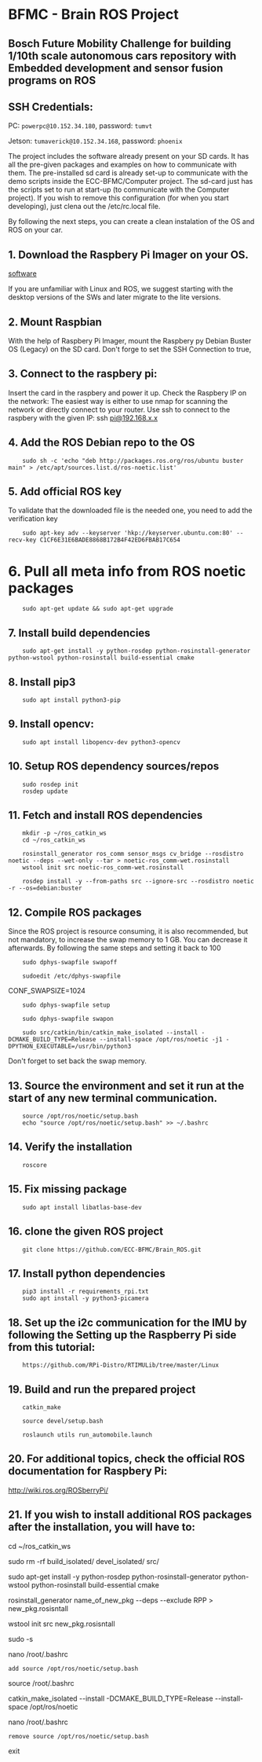 # BFMC - Brain ROS Project
## Bosch Future Mobility Challenge for building 1/10th scale autonomous cars repository with Embedded development and sensor fusion programs on ROS

## SSH Credentials:
PC:
`powerpc@10.152.34.180`, password: `tumvt`

Jetson:
`tumaverick@10.152.34.168`, password: `phoenix`

The project includes the software already present on your SD cards. It has all the pre-given packages and examples on how to communicate with them.
The pre-installed sd card is already set-up to communicate with the demo scripts inside the ECC-BFMC/Computer project.
The sd-card just has the scripts set to run at start-up (to communicate with the Computer project). If you wish to remove this configuration (for when you start developing), just clena out the /etc/rc.local file.

By following the next steps, you can create a clean instalation of the OS and ROS on your car.
## 1. Download the Raspbery Pi Imager on your OS.
[software](https://www.raspberrypi.com/software/)

If you are unfamiliar with Linux and ROS, we suggest starting with the desktop versions of the SWs and later migrate to the lite versions.

## 2. Mount Raspbian

With the help of Raspbery Pi Imager, mount the Raspbery py Debian Buster OS (Legacy) on the SD card.
Don't forge to set the SSH Connection to true,

## 3. Connect to the raspbery pi:
Insert the card in the raspbery and power it up.
Check the Raspbery IP on the network: The easiest way is either to use nmap for scanning the network or directly connect to your router.
Use ssh to connect to the raspbery with the given IP:
	ssh pi@192.168.x.x


## 4. Add the ROS Debian repo to the OS
		sudo sh -c 'echo "deb http://packages.ros.org/ros/ubuntu buster main" > /etc/apt/sources.list.d/ros-noetic.list'


## 5. Add official ROS key
To validate that the downloaded file is the needed one, you need to add the verification key

		sudo apt-key adv --keyserver 'hkp://keyserver.ubuntu.com:80' --recv-key C1CF6E31E6BADE8868B172B4F42ED6FBAB17C654

# 6. Pull all meta info from ROS noetic packages
		sudo apt-get update && sudo apt-get upgrade

## 7. Install build dependencies
		sudo apt-get install -y python-rosdep python-rosinstall-generator python-wstool python-rosinstall build-essential cmake

## 8. Install pip3
		sudo apt install python3-pip

## 9. Install opencv:
		sudo apt install libopencv-dev python3-opencv

## 10. Setup ROS dependency sources/repos
		sudo rosdep init
		rosdep update


## 11. Fetch and install ROS dependencies
		mkdir -p ~/ros_catkin_ws
		cd ~/ros_catkin_ws

		rosinstall_generator ros_comm sensor_msgs cv_bridge --rosdistro noetic --deps --wet-only --tar > noetic-ros_comm-wet.rosinstall
		wstool init src noetic-ros_comm-wet.rosinstall

		rosdep install -y --from-paths src --ignore-src --rosdistro noetic -r --os=debian:buster


## 12. Compile ROS packages
Since the ROS project is resource consuming, it is also recommended, but not mandatory, to increase the swap memory to 1 GB. You can decrease it afterwards. By following the same steps and setting it back to 100

		sudo dphys-swapfile swapoff

		sudoedit /etc/dphys-swapfile


CONF_SWAPSIZE=1024


		sudo dphys-swapfile setup

		sudo dphys-swapfile swapon

		sudo src/catkin/bin/catkin_make_isolated --install -DCMAKE_BUILD_TYPE=Release --install-space /opt/ros/noetic -j1 -DPYTHON_EXECUTABLE=/usr/bin/python3

Don't forget to set back the swap memory.

## 13. Source the environment and set it run at the start of any new terminal communication.
		source /opt/ros/noetic/setup.bash
		echo "source /opt/ros/noetic/setup.bash" >> ~/.bashrc


## 14. Verify the installation
		roscore

## 15. Fix missing package
		sudo apt install libatlas-base-dev

## 16. clone the given ROS project
		git clone https://github.com/ECC-BFMC/Brain_ROS.git

## 17. Install python dependencies

		pip3 install -r requirements_rpi.txt
		sudo apt install -y python3-picamera

## 18. Set up the i2c communication for the IMU by following the Setting up the Raspberry Pi side from this tutorial:
		https://github.com/RPi-Distro/RTIMULib/tree/master/Linux

## 19. Build and run the prepared project
		catkin_make

		source devel/setup.bash

		roslaunch utils run_automobile.launch

## 20. For additional topics, check the official ROS documentation for Raspbery Pi:
http://wiki.ros.org/ROSberryPi/

## 21. If you wish to install additional ROS packages after the installation, you will have to:
cd ~/ros_catkin_ws

sudo rm -rf build_isolated/ devel_isolated/ src/

sudo apt-get install -y python-rosdep python-rosinstall-generator python-wstool python-rosinstall build-essential cmake

rosinstall_generator name_of_new_pkg --deps --exclude RPP > new_pkg.rosisntall

wstool init src new_pkg.rosisntall

sudo -s

nano /root/.bashrc

	add source /opt/ros/noetic/setup.bash

source /root/.bashrc

catkin_make_isolated --install -DCMAKE_BUILD_TYPE=Release  --install-space /opt/ros/noetic

nano /root/.bashrc

	remove source /opt/ros/noetic/setup.bash

exit
